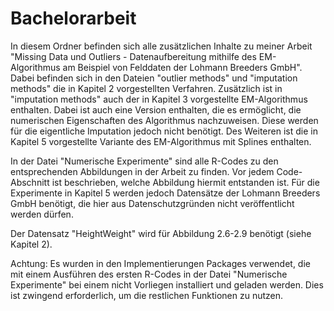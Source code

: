# Bachelorarbeit
In diesem Ordner befinden sich alle zusätzlichen Inhalte zu meiner Arbeit "Missing Data und Outliers - Datenaufbereitung mithilfe des EM-Algorithmus am Beispiel von Felddaten der Lohmann Breeders GmbH".
Dabei befinden sich in den Dateien "outlier methods" und "imputation methods" die in Kapitel 2 vorgestellten Verfahren. Zusätzlich ist in "imputation methods" auch der in Kapitel 3 vorgestellte EM-Algorithmus enthalten. Dabei ist auch eine Version enthalten, die es ermöglicht, die numerischen Eigenschaften des Algorithmus nachzuweisen. Diese werden für die eigentliche Imputation jedoch nicht benötigt. Des Weiteren ist die in Kapitel 5 vorgestellte Variante des EM-Algorithmus mit Splines enthalten.

In der Datei "Numerische Experimente" sind alle R-Codes zu den entsprechenden Abbildungen in der Arbeit zu finden. Vor jedem Code-Abschnitt ist beschrieben, welche Abbildung hiermit entstanden ist. Für die Experimente in Kapitel 5 werden jedoch Datensätze der Lohmann Breeders GmbH benötigt, die hier aus Datenschutzgründen nicht veröffentlicht werden dürfen.

Der Datensatz "HeightWeight" wird für Abbildung 2.6-2.9 benötigt (siehe Kapitel 2).

Achtung: Es wurden in den Implementierungen Packages verwendet, die mit einem Ausführen des ersten R-Codes in der Datei "Numerische Experimente" bei einem nicht Vorliegen installiert und geladen werden. Dies ist zwingend erforderlich, um die restlichen Funktionen zu nutzen.  
